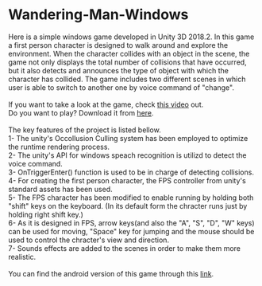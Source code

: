 # Wandering-Man-Windows

Here is a simple windows game developed in Unity 3D 2018.2. In this game a first person character is designed to walk around and explore the environment. When the character collides with an object in the scene, the game not only displays the total number of collisions that have occurred, but it also detects and announces the type of object with which the character has collided. The game includes two different scenes in which user is able to switch to another one by voice command of "change".
<br />
<br />
If you want to take a look at the game, check [this video](https://drive.google.com/file/d/180z0j9uRIyXewbkCQ2ayQGC3TGahMBFb/view?usp=sharing) out.<br />
Do you want to play? Download it from [here](https://github.com/saeidmetvaei/Wandering-Man-Windows/raw/main/Demo_App.rar).
<br />
<br />
The key features of the project is listed bellow.<br />
1- The unity's Occollusion Culling system has been employed to optimize the runtime rendering process.<br />
2- The unity's API for windows speach recognition is utilizd to detect the voice command.<br />
3- OnTriggerEnter() function is used to be in charge of detecting collisions.<br />
4- For creating the first person character, the FPS controller from unity's standard assets has been used.<br />
5- The FPS character has been modified to enable running by holding both "shift" keys on the keyboard. (In its default form the chracter runs just by holding right shift key.) <br />
6- As it is designed in FPS, arrow keys(and also the "A", "S", "D", "W" keys) can be used for moving, "Space" key for jumping and the mouse should be used to control the chracter's view and direction. <br />
7- Sounds effects are added to the scenes in order to make them more realistic.<br />
<br />
You can find the android version of this game through this [link](https://github.com/saeidmetvaei/Wandering_Man_Android).
